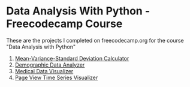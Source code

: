 # Data Analysis With Python - Freecodecamp Course

These are the projects I completed on freecodecamp.org for the course "Data Analysis with Python"

1. <a href="https://github.com/lauren-goodlife/data-analysis-with-python/blob/d1215db40bb85f4d086554d213f20408de08d370/Mean-Variance-Standard%20Deviation%20Calculator">Mean-Variance-Standard Deviation Calculator</a>
2. <a href="https://github.com/lauren-goodlife/data-analysis-with-python/blob/bb63c2fd39e77ca00b0611f3fca03e08ceea1878/Demographic-Data-Analyzer.ipynb">Demographic Data Analyzer</a>
3. <a href="https://github.com/lauren-goodlife/data-analysis-with-python/blob/main/Medical%20Data%20Visualizer%20-%20FCC.ipynb">Medical Data Visualizer</a>
4. <a href="https://github.com/lauren-goodlife/data-analysis-with-python/blob/f4260561c0a49092475d43f98db12c8ca7950b56/Page%20View%20Time%20Series%20Visualizer%20-%20FCC.ipynb">Page View Time Series Visualizer</a>
